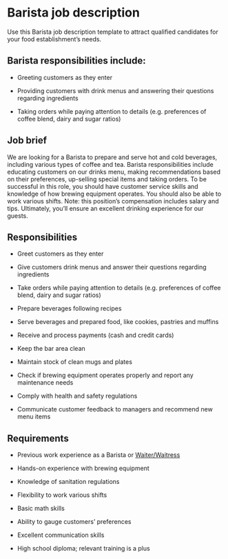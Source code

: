# Barista job description
Use this Barista job description template to attract qualified candidates for your food establishment’s needs.


## Barista responsibilities include:
* Greeting customers as they enter

* Providing customers with drink menus and answering their questions regarding ingredients

* Taking orders while paying attention to details (e.g. preferences of coffee blend, dairy and sugar ratios)


## Job brief

We are looking for a Barista to prepare and serve hot and cold beverages, including various types of coffee and tea.
Barista responsibilities include educating customers on our drinks menu, making recommendations based on their preferences, up-selling special items and taking orders. To be successful in this role, you should have customer service skills and knowledge of how brewing equipment operates. You should also be able to work various shifts. Note: this position’s compensation includes salary and tips.
Ultimately, you’ll ensure an excellent drinking experience for our guests.


## Responsibilities

* Greet customers as they enter

* Give customers drink menus and answer their questions regarding ingredients

* Take orders while paying attention to details (e.g. preferences of coffee blend, dairy and sugar ratios)

* Prepare beverages following recipes

* Serve beverages and prepared food, like cookies, pastries and muffins

* Receive and process payments (cash and credit cards)

* Keep the bar area clean

* Maintain stock of clean mugs and plates

* Check if brewing equipment operates properly and report any maintenance needs

* Comply with health and safety regulations

* Communicate customer feedback to managers and recommend new menu items


## Requirements

* Previous work experience as a Barista or <a href="https://resources.workable.com/waiter-or-waitress-job-description" target="_blank" rel="noopener">Waiter/Waitress</a>

* Hands-on experience with brewing equipment

* Knowledge of sanitation regulations

* Flexibility to work various shifts

* Basic math skills

* Ability to gauge customers’ preferences

* Excellent communication skills

* High school diploma; relevant training is a plus
